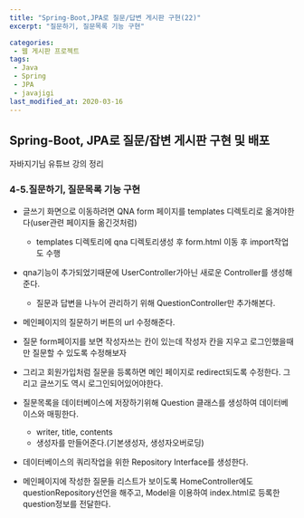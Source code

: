```yaml
---
title: "Spring-Boot,JPA로 질문/답변 게시판 구현(22)"
excerpt: "질문하기, 질문목록 기능 구현"

categories:
 - 웹 게시판 프로젝트
tags:
 - Java
 - Spring
 - JPA
 - javajigi
last_modified_at: 2020-03-16
---
```




## Spring-Boot, JPA로 질문/잡변 게시판 구현 및 배포

자바지기님 유튜브 강의 정리

### 4-5.질문하기, 질문목록 기능 구현

* 글쓰기 화면으로 이동하려면 QNA form 페이지를 templates 디렉토리로 옮겨야한다(user관련 페이지들 옮긴것처럼)
  * templates 디렉토리에 qna 디렉토리생성 후 form.html 이동 후 import작업도 수행
* qna기능이 추가되었기때문에 UserController가아닌 새로운 Controller를 생성해준다.
  * 질문과 답변을 나누어 관리하기 위해 QuestionController만 추가해본다.
* 메인페이지의 질문하기 버튼의 url 수정해준다.
* 질문 form페이지를 보면 작성자쓰는 칸이 있는데 작성자 칸을 지우고 로그인했을때만 질문할 수 있도록 수정해보자
* 그리고 회원가입처럼 질문을 등록하면 메인 페이지로 redirect되도록 수정한다. 그리고 글쓰기도 역시 로그인되어있어야한다.
* 질문목록을 데이터베이스에 저장하기위해 Question 클래스를 생성하여 데이터베이스와 매핑한다.
  * writer, title, contents
  * 생성자를 만들어준다.(기본생성자, 생성자오버로딩)

* 데이터베이스의 쿼리작업을 위한 Repository Interface를 생성한다.
* 메인페이지에 작성한 질문들 리스트가 보이도록 HomeController에도 questionRepository선언을 해주고, Model을 이용하여 index.html로 등록한 question정보를 전달한다.